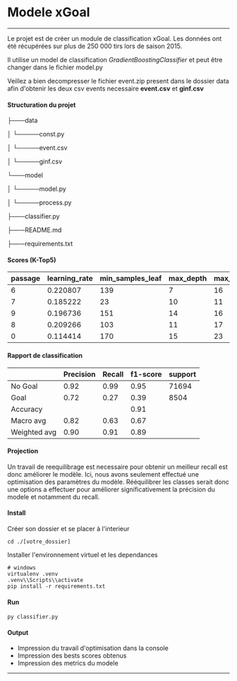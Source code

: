 # Modele xGoal
____


Le projet est de créer un module de classification xGoal. Les données ont été récupérées sur plus de 250 000 tirs lors de saison 2015.

Il utilise un model de classification *GradientBoostingClassifier* et peut être changer dans le fichier model.py

Veillez a bien decompresser le fichier event.zip present dans le dossier data afin d'obtenir les deux csv events necessaire **event.csv** et **ginf.csv**

#### Structuration du projet

├───data

│   └─────const.py

│   └─────event.csv

│   └─────ginf.csv

└───model

│   └─────model.py

│   └─────process.py

├───classifier.py

├───README.md

├───requirements.txt


#### Scores (K-Top5)

| passage | learning_rate | min_samples_leaf | max_depth | max_features | train_ROCAUC | test_ROCAUC | recall   | precision | f1_score | train_accuracy | test_accuracy | loss      | status |
|---------|---------------|------------------|-----------|--------------|--------------|-------------|----------|-----------|----------|----------------|---------------|-----------|--------|
| 6       | 0.220807      | 139              | 7         | 16           | 0.818083     | 0.819127    | 0.267404 | 0.716672  | 0.389484 | 0.910439       | 0.911108      | -0.819127 | ok     |
| 7       | 0.185222      | 23               | 10        | 11           | 0.819106     | 0.818228    | 0.267992 | 0.709748  | 0.389074 | 0.910566       | 0.910758      | -0.818228 | ok     |
| 9       | 0.196736      | 151              | 14        | 16           | 0.818530     | 0.818736    | 0.266698 | 0.717494  | 0.388856 | 0.910425       | 0.911108      | -0.818736 | ok     |
| 8       | 0.209266      | 103              | 11        | 17           | 0.818678     | 0.818609    | 0.266698 | 0.716135  | 0.388656 | 0.910486       | 0.911033      | -0.818609 | ok     |
| 0       | 0.114414      | 170              | 15        | 23           | 0.818230     | 0.818869    | 0.266345 | 0.717681  | 0.388508 | 0.910304       | 0.911095      | -0.818869 | ok     |

#### Rapport de classification
|              | Precision | Recall | f1-score | support | 
|--------------|-----------|--------|----------|-
| No Goal      | 0.92      | 0.99   | 0.95     | 71694 
| Goal         | 0.72      | 0.27   | 0.39     | 8504 
| Accuracy     |           |        | 0.91 
| Macro avg    | 0.82      | 0.63   | 0.67  
| Weighted avg | 0.90      | 0.91   | 0.89 

#### Projection

Un travail de reequilibrage est necessaire pour obtenir un meilleur recall est donc améliorer le modèle.
Ici, nous avons seulement effectué une optimisation des paramètres du modèle.
Rééquilibrer les classes serait donc une options a effectuer pour améliorer significativement la précision du modele et notamment du recall.

#### Install

Créer son dossier et se placer à l'interieur
```
cd ./[votre_dossier]
```
Installer l'environnement virtuel et les dependances
```
# windows
virtualenv .venv
.venv\\Scripts\\activate
pip install -r requirements.txt 
```
#### Run

```
py classifier.py
```

#### Output
- Impression du travail d'optimisation dans la console
- Impression des bests scores obtenus
- Impression des metrics du modele
___




